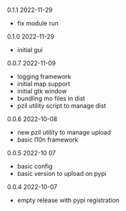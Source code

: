0.1.1 2022-11-29

- fix module run

0.1.0 2022-11-29

- initial gui

0.0.7 2022-11-09

- logging framework
- initial map support
- initial gtk window
- bundling mo files in dist
- pzil utility script to manage dist

0.0.6 2022-10-08

- new pzil utility to manage upload
- basic l10n framework

0.0.5 2022-10 07

- basic config
- basic version to upload on pypi

0.0.4 2022-10-07

- empty release with pypi registration
